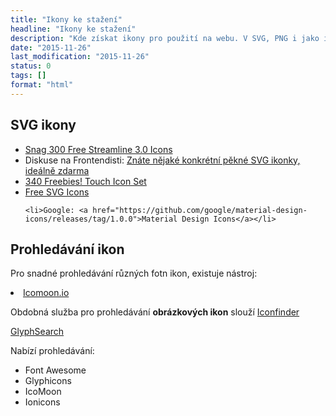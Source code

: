 ```yaml
---
title: "Ikony ke stažení"
headline: "Ikony ke stažení"
description: "Kde získat ikony pro použití na webu. V SVG, PNG i jako ikon-fonty."
date: "2015-11-26"
last_modification: "2015-11-26"
status: 0
tags: []
format: "html"
---
```


<h2>SVG ikony</h2>

<ul>
  
  <li><a href="https://streamlineicons.com/free/">Snag 300 Free Streamline 3.0 Icons</a></li>  
  <li>Diskuse na Frontendisti: <a href="https://www.facebook.com/groups/frontendisti/permalink/1621012051443646/">Znáte nějaké konkrétní pěkné SVG ikonky, ideálně zdarma</a></li>
  <li><a href="https://dribbble.com/shots/1804367-340-Freebies-Touch-Icon-Set">340 Freebies! Touch Icon Set</a></li>
  
  <li><a href="http://sixrevisions.com/freebies/free-svg-icons/">Free SVG Icons</a></li>
  
    <li>Google: <a href="https://github.com/google/material-design-icons/releases/tag/1.0.0">Material Design Icons</a></li>
</ul>

<h2 id="prohledavani-ikon">Prohledávání ikon</h2>

<p>Pro snadné prohledávání různých fotn ikon, existuje nástroj:</p>

<li><a href="http://icomoon.io/">Icomoon.io</a></li>



<p>Obdobná služba pro prohledávání <b>obrázkových ikon</b> slouží <a href="https://www.iconfinder.com/">Iconfinder</a></p>

<p><a href="http://glyphsearch.com/" class="button">GlyphSearch</a></p>

<p>Nabízí prohledávání:</p>

<ul>
  <li>Font Awesome</li>
  <li>Glyphicons</li>
  <li>IcoMoon</li>
  <li>Ionicons</li>
</ul>